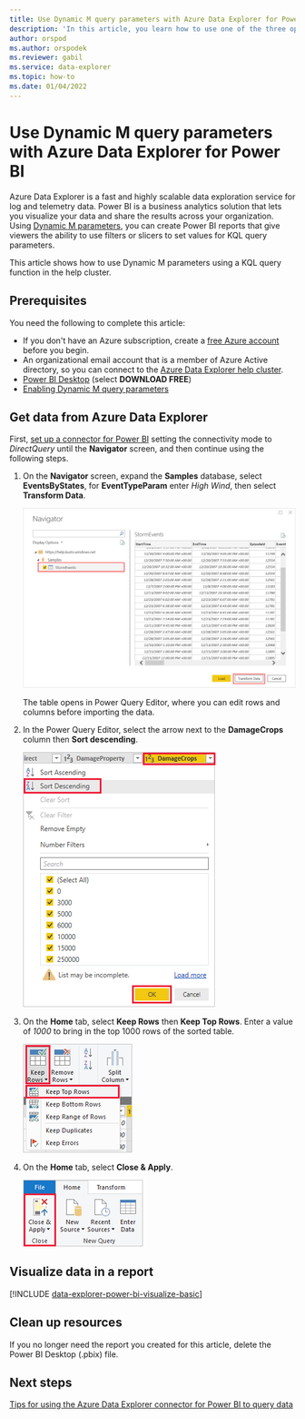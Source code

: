 ```yaml
---
title: Use Dynamic M query parameters with Azure Data Explorer for Power BI
description: 'In this article, you learn how to use one of the three options for visualizing data in Power BI: the Power BI connector for Azure Data Explorer.'
author: orspod
ms.author: orspodek
ms.reviewer: gabil
ms.service: data-explorer
ms.topic: how-to
ms.date: 01/04/2022
---
```


# Use Dynamic M query parameters with Azure Data Explorer for Power BI

Azure Data Explorer is a fast and highly scalable data exploration service for log and telemetry data. Power BI is a business analytics solution that lets you visualize your data and share the results across your organization. Using [Dynamic M parameters](/power-query/power-query-query-parameters), you can create Power BI reports that give viewers the ability to use filters or slicers to set values for KQL query parameters.

This article shows how to use Dynamic M parameters using a KQL query function in the help cluster.

## Prerequisites

You need the following to complete this article:

* If you don't have an Azure subscription, create a [free Azure account](https://azure.microsoft.com/free/) before you begin.
* An organizational email account that is a member of Azure Active directory, so you can connect to the [Azure Data Explorer help cluster](https://dataexplorer.azure.com/clusters/help/databases/samples).
* [Power BI Desktop](https://powerbi.microsoft.com/get-started/) (select **DOWNLOAD FREE**)
* [Enabling Dynamic M query parameters](/power-bi/connect-data/desktop-dynamic-m-query-parameters#enabling-dynamic-m-query-parameters)

## Get data from Azure Data Explorer

First, [set up a connector for Power BI](power-bi-connector.md) setting the connectivity mode to *DirectQuery* until the **Navigator** screen, and then continue using the following steps.

1. On the **Navigator** screen, expand the **Samples** database, select **EventsByStates**, for **EventTypeParam** enter *High Wind*, then select **Transform Data**.

    ![Select table.](media/power-bi-connector/select-table.png)

    The table opens in Power Query Editor, where you can edit rows and columns before importing the data.

1. In the Power Query Editor, select the arrow next to the **DamageCrops** column then **Sort descending**.

    ![Sort DamageCrops descending.](media/power-bi-connector/sort-descending.png)

1. On the **Home** tab, select **Keep Rows** then **Keep Top Rows**. Enter a value of *1000* to bring in the top 1000 rows of the sorted table.

    ![Keep top rows.](media/power-bi-connector/keep-top-rows.png)

1. On the **Home** tab, select **Close & Apply**.

    ![Close and apply.](media/power-bi-connector/close-apply.png)

## Visualize data in a report

[!INCLUDE [data-explorer-power-bi-visualize-basic](includes/data-explorer-power-bi-visualize-basic.md)]

## Clean up resources

If you no longer need the report you created for this article, delete the Power BI Desktop (.pbix) file.

## Next steps

[Tips for using the Azure Data Explorer connector for Power BI to query data](power-bi-best-practices.md#tips-for-using-the-azure-data-explorer-connector-for-power-bi-to-query-data)